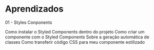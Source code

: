 # Aprendizados

01 - Styles Conponents

Como instalar o Styled Components dentro do projeto
Como criar um componente com o Styled Components
Sobre a geração automática de classes
Como transferir código CSS para meu componente estilizado


